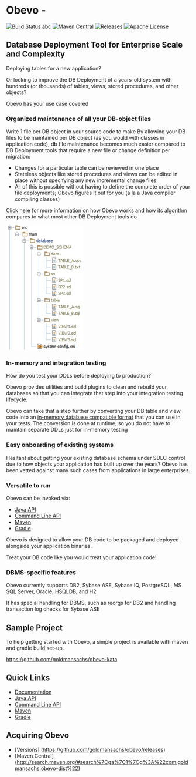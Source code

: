 # Obevo -

[![Build Status abc](https://travis-ci.org/goldmansachs/obevo.svg?branch=master)](https://travis-ci.org/goldmansachs/obevo) [![Maven Central](https://maven-badges.herokuapp.com/maven-central/com.goldmansachs.obevo/obevo-parent/badge.svg)](https://maven-badges.herokuapp.com/maven-central/com.goldmansachs.obevo/obevo-parent) [![Releases](https://img.shields.io/github/release/goldmansachs/obevo.svg)](https://github.com/goldmansachs/obevo/releases) [![Apache License](https://img.shields.io/badge/License-Apache%202-blue.svg)](LICENSE.txt)

## Database Deployment Tool for Enterprise Scale and Complexity

Deploying tables for a new application?

Or looking to improve the DB Deployment of a years-old system with hundreds (or thousands) of tables, views, stored procedures, and other objects?

Obevo has your use case covered


### Organized maintenance of all your DB-object files

Write 1 file per DB object in your source code to make
By allowing your DB files to be maintained per DB object (as you would with classes in application code), db file maintenance
becomes much easier compared to DB Deployment tools that require a new file or change definition per migration:

* Changes for a particular table can be reviewed in one place
* Stateless objects like stored procedures and views can be edited in place without specifying any new incremental change files
* All of this is possible without having to define the complete order of your file deployments; Obevo figures it out for you (a la a Java compiler compiling classes)

[Click here](https://goldmansachs.github.io/obevo/design-walkthrough.html) for more information on how Obevo works and how its algorithm compares to what most other DB Deployment tools do

![1 file per object structure](obevo-site/src/site/resources/images/db-kata-file-setup.jpg)


### In-memory and integration testing

How do you test your DDLs before deploying to production?

Obevo provides utilities and build plugins to clean and rebuild your databases so that you can integrate that step into
your integration testing lifecycle.

Obevo can take that a step further by converting your DB table and view code into an [in-memory database compatible format](https://goldmansachs.github.io/obevo/in-memory-db-testing.html)
that you can use in your tests. The conversion is done at runtime, so you do not have to maintain separate DDLs
just for in-memory testing


### Easy onboarding of existing systems

Hesitant about getting your existing database schema under SDLC control due to how objects your application has built up
over the years? Obevo has been vetted against many such cases from applications in large enterprises.


### Versatile to run

Obevo can be invoked via:
* [Java API](https://goldmansachs.github.io/obevo/java-api.html)
* [Command Line API](https://goldmansachs.github.io/obevo/command-line-api.html)
* [Maven](https://goldmansachs.github.io/obevo/maven-api.html)
* [Gradle](https://goldmansachs.github.io/obevo/gradle-api.html)

Obevo is designed to allow your DB code to be packaged and deployed alongside your application binaries.

Treat your DB code like you would treat your application code!


### DBMS-specific features

Obevo currently supports DB2, Sybase ASE, Sybase IQ, PostgreSQL, MS SQL Server, Oracle, HSQLDB, and H2

It has special handling for DBMS, such as reorgs for DB2 and handling transaction log checks for Sybase ASE


## Sample Project
To help getting started with Obevo, a simple project is available with maven and gradle build set-up.

https://github.com/goldmansachs/obevo-kata


## Quick Links

* [Documentation](https://goldmansachs.github.io/obevo/)
* [Java API](https://goldmansachs.github.io/obevo/java-api.html)
* [Command Line API](https://goldmansachs.github.io/obevo/command-line-api.html)
* [Maven](https://goldmansachs.github.io/obevo/maven-api.html)
* [Gradle](https://goldmansachs.github.io/obevo/gradle-api.html)


## Acquiring Obevo

* [Versions] (https://github.com/goldmansachs/obevo/releases)
* [Maven Central] (http://search.maven.org/#search%7Cga%7C1%7Cg%3A%22com.goldmansachs.obevo-dist%22)
